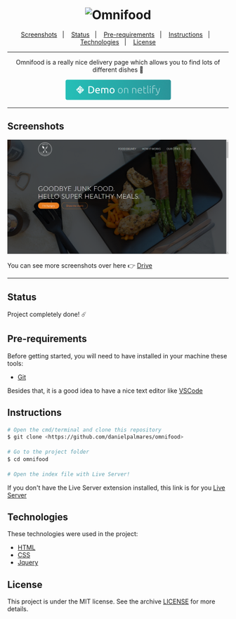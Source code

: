 <h1 align="center">
  <img alt="Omnifood" title="Omnifood" src="https://github.com/danielpalmares/omnifood/blob/master/resources/img/logo-white.png" />
</h1>

<p align="center">
  <a href="#screenshots">Screenshots</a>&nbsp;&nbsp;&nbsp;|&nbsp;&nbsp;&nbsp;
  <a href="#status">Status</a>&nbsp;&nbsp;&nbsp;|&nbsp;&nbsp;&nbsp;
  <a href="#pre-requirements">Pre-requirements</a>&nbsp;&nbsp;&nbsp;|&nbsp;&nbsp;&nbsp;
  <a href="#instructions">Instructions</a>&nbsp;&nbsp;&nbsp;|&nbsp;&nbsp;&nbsp;
  <a href="#technologies">Technologies</a>&nbsp;&nbsp;&nbsp;|&nbsp;&nbsp;&nbsp;
  <a href="#license">License</a>
</p>

---

<p align="center">
  Omnifood is a really nice delivery page which allows you to find lots of different dishes 🥕 
</p>

<p align="center">
  <a href="https://dann-omnifood.netlify.app/" target="_blank">
    <img alt="Demo on Netlify" src="https://github.com/danielpalmares/omnifood/blob/master/.github/demo-on-netlify.png">
  </a>
</p>

---

## Screenshots

![Header](https://github.com/danielpalmares/omnifood/blob/master/.github/omnifood-1.PNG)

You can see more screenshots over here 👉 [Drive](https://drive.google.com/drive/folders/1E-djtJQFuz047DHJOQ3JTGK1Ep2JpD_q?usp=sharing)

---

## Status

Project completely done! ☄️

## Pre-requirements

Before getting started, you will need to have installed in your machine these tools: 

- [Git](https://git-scm.com)

Besides that, it is a good idea to have a nice text editor like [VSCode](https://code.visualstudio.com/)

## Instructions

```bash
# Open the cmd/terminal and clone this repository
$ git clone <https://github.com/danielpalmares/omnifood>

# Go to the project folder
$ cd omnifood

# Open the index file with Live Server!
```

If you don't have the Live Server extension installed, this link is for you [Live Server](https://marketplace.visualstudio.com/items?itemName=ritwickdey.LiveServer)

## Technologies

These technologies were used in the project:

- [HTML](https://developer.mozilla.org/pt-BR/docs/Web/HTML)
- [CSS](https://developer.mozilla.org/pt-BR/docs/Web/CSS)
- [Jquery](https://jquery.com/)

## License

This project is under the MIT license. See the archive [LICENSE](https://github.com/danielpalmares/omnifood/blob/master/LICENSE) for more details.
